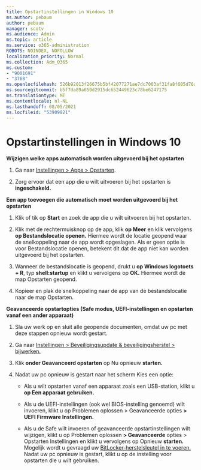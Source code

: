 ```yaml
---
title: Opstartinstellingen in Windows 10
ms.author: pebaum
author: pebaum
manager: scotv
ms.audience: Admin
ms.topic: article
ms.service: o365-administration
ROBOTS: NOINDEX, NOFOLLOW
localization_priority: Normal
ms.collection: Adm_O365
ms.custom:
- "9001691"
- "3768"
ms.openlocfilehash: 526b92013f26675b5bf42077271ae7dc7003af31fa8f605d76aea92e0ccabfa1
ms.sourcegitcommit: b5f7da89a650d2915dc652449623c78be6247175
ms.translationtype: MT
ms.contentlocale: nl-NL
ms.lasthandoff: 08/05/2021
ms.locfileid: "53909821"
---
```

# <a name="startup-settings-in-windows-10"></a>Opstartinstellingen in Windows 10

**Wijzigen welke apps automatisch worden uitgevoerd bij het opstarten**

1. Ga naar [Instellingen > Apps > Opstarten](ms-settings:startupapps?activationSource=GetHelp).

2. Zorg ervoor dat een app die u wilt uitvoeren bij het opstarten is **ingeschakeld.**

**Een app toevoegen die automatisch moet worden uitgevoerd bij het opstarten**

1. Klik of tik op **Start** en zoek de app die u wilt uitvoeren bij het opstarten.

2. Klik met de rechtermuisknop op de app, klik **op Meer** en klik vervolgens **op Bestandslocatie openen.** Hiermee wordt de locatie geopend waar de snelkoppeling naar de app wordt opgeslagen. Als er geen optie is voor Bestandslocatie openen, betekent dit dat de app niet kan worden uitgevoerd bij het opstarten.

3. Wanneer de bestandslocatie is geopend, drukt u **op Windows logotoets + R**, typ **shell:startup** en klikt u vervolgens op **OK.** Hiermee wordt de map Opstarten geopend.

4. Kopieer en plak de snelkoppeling naar de app van de bestandslocatie naar de map Opstarten.

**Geavanceerde opstartopties (Safe modus, UEFI-instellingen en opstarten vanaf een ander apparaat)**

1. Sla uw werk op en sluit alle geopende documenten, omdat uw pc met deze stappen opnieuw wordt gestart.

2. Ga naar [Instellingen > Beveiligingsupdate & beveiligingsherstel > bijwerken.](ms-settings:recovery?activationSource=GetHelp)

3. Klik **onder Geavanceerd opstarten** op Nu opnieuw **starten.** 

4. Nadat uw pc opnieuw is gestart naar het scherm Kies een optie:

    - Als u wilt opstarten vanaf een apparaat zoals een USB-station, klikt u **op Een apparaat gebruiken.**

    - Als u de UEFI-instellingen (ook wel BIOS-instelling genoemd) wilt invoeren, klikt u op Problemen oplossen > Geavanceerde opties **> UEFI Firmware Instellingen.** 

    - Als u de Safe wilt invoeren of geavanceerde opstartinstellingen wilt wijzigen, klikt u op Problemen oplossen **> Geavanceerde** opties > Opstarten Instellingen en klikt u vervolgens op Opnieuw **starten.** Mogelijk wordt u gevraagd uw [BitLocker-herstelsleutel in te voeren.](https://support.microsoft.com/help/4026181/windows-10-find-my-bitlocker-recovery-key) Nadat uw pc opnieuw is gestart, klikt u op de instelling voor opstarten die u wilt gebruiken.